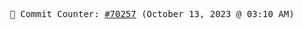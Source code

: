 <p align="center">
    <samp>
        📮 Commit Counter: <a href="https://github.com/Javascript-void0/Javascript-void0/commits/main">#70257</a> (October 13, 2023 @ 03:10 AM)
    </samp>
</p>